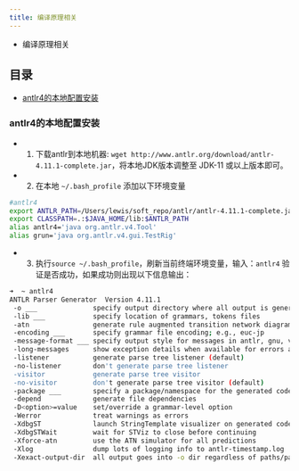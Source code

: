 ```yaml
---
title: 编译原理相关
---
```


- 编译原理相关

## 目录

- [antlr4的本地配置安装](#antlr4的本地配置安装)

### antlr4的本地配置安装

- 1. 下载antlr到本地机器: `wget http://www.antlr.org/download/antlr-4.11.1-complete.jar`，将本地JDK版本调整至 JDK-11 或以上版本即可。
- 2. 在本地 `~/.bash_profile` 添加以下环境变量

```bash
#antlr4
export ANTLR_PATH=/Users/lewis/soft_repo/antlr/antlr-4.11.1-complete.jar
export CLASSPATH=.:$JAVA_HOME/lib:$ANTLR_PATH
alias antlr4='java org.antlr.v4.Tool'
alias grun='java org.antlr.v4.gui.TestRig'
```

- 3. 执行`source ~/.bash_profile`，刷新当前终端环境变量，输入：`antlr4` 验证是否成功，如果成功则出现以下信息输出：

```bash
➜  ~ antlr4
ANTLR Parser Generator  Version 4.11.1
 -o ___              specify output directory where all output is generated
 -lib ___            specify location of grammars, tokens files
 -atn                generate rule augmented transition network diagrams
 -encoding ___       specify grammar file encoding; e.g., euc-jp
 -message-format ___ specify output style for messages in antlr, gnu, vs2005
 -long-messages      show exception details when available for errors and warnings
 -listener           generate parse tree listener (default)
 -no-listener        don't generate parse tree listener
 -visitor            generate parse tree visitor
 -no-visitor         don't generate parse tree visitor (default)
 -package ___        specify a package/namespace for the generated code
 -depend             generate file dependencies
 -D<option>=value    set/override a grammar-level option
 -Werror             treat warnings as errors
 -XdbgST             launch StringTemplate visualizer on generated code
 -XdbgSTWait         wait for STViz to close before continuing
 -Xforce-atn         use the ATN simulator for all predictions
 -Xlog               dump lots of logging info to antlr-timestamp.log
 -Xexact-output-dir  all output goes into -o dir regardless of paths/package
```
